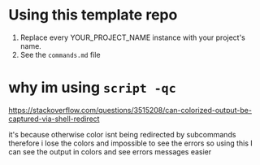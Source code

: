 # Using this template repo
1. Replace every YOUR_PROJECT_NAME instance with your project's name.
2. See the `commands.md` file

# why im using `script -qc`
https://stackoverflow.com/questions/3515208/can-colorized-output-be-captured-via-shell-redirect

it's because otherwise color isnt being redirected by subcommands therefore i lose the colors and impossible to see the errors so using this I can see the output in colors and see errors messages easier
